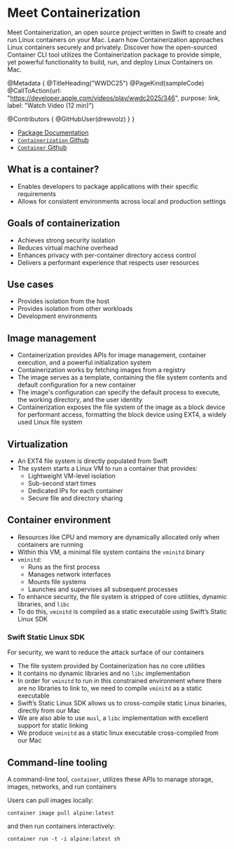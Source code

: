# Meet Containerization

Meet Containerization, an open source project written in Swift to create and run Linux containers on your Mac. Learn how Containerization approaches Linux containers securely and privately. Discover how the open-sourced Container CLI tool utilizes the Containerization package to provide simple, yet powerful functionality to build, run, and deploy Linux Containers on Mac.

@Metadata {
   @TitleHeading("WWDC25")
   @PageKind(sampleCode)
   @CallToAction(url: "https://developer.apple.com/videos/play/wwdc2025/346", purpose: link, label: "Watch Video (12 min)")

   @Contributors {
      @GitHubUser(drewvolz)
   }
}

- [Package Documentation]
- [`Containerization` Github]
- [`Container` Github]

## What is a container?

- Enables developers to package applications with their specific requirements
- Allows for consistent environments across local and production settings

## Goals of containerization

- Achieves strong security isolation
- Reduces virtual machine overhead
- Enhances privacy with per-container directory access control
- Delivers a performant experience that respects user resources

## Use cases

- Provides isolation from the host
- Provides isolation from other workloads
- Development environments

##  Image management

- Containerization provides APIs for image management, container execution, and a powerful initialization system
- Containerization works by fetching images from a registry
- The image serves as a template, containing the file system contents and default configuration for a new container
- The image's configuration can specify the default process to execute, the working directory, and the user identity
- Containerization exposes the file system of the image as a block device for performant access, formatting the block device using EXT4, a widely used Linux file system

## Virtualization

- An EXT4 file system is directly populated from Swift
- The system starts a Linux VM to run a container that provides:
    - Lightweight VM-level isolation
    - Sub-second start times
    - Dedicated IPs for each container
    - Secure file and directory sharing

## Container environment

- Resources like CPU and memory are dynamically allocated only when containers are running
- Within this VM, a minimal file system contains the `vminitd` binary
- `vminitd`:
    - Runs as the first process
    - Manages network interfaces
    - Mounts file systems
    - Launches and supervises all subsequent processes
- To enhance security, the file system is stripped of core utilities, dynamic libraries, and `libc`
- To do this, `vminitd` is compiled as a static executable using Swift’s Static Linux SDK

### Swift Static Linux SDK

For security, we want to reduce the attack surface of our containers
- The file system provided by Containerization has no core utilities
- It contains no dynamic libraries and no `libc` implementation
- In order for `vminitd` to run in this constrained environment where there are no libraries to link to, we need to compile `vminitd` as a static executable
- Swift’s Static Linux SDK allows us to cross-compile static Linux binaries, directly from our Mac
- We are also able to use `musl`, a `libc` implementation with excellent support for static linking
- We produce `vminitd` as a static linux executable cross-compiled from our Mac

## Command-line tooling

A command-line tool, `container`, utilizes these APIs to manage storage, images, networks, and run containers

Users can pull images locally:

```shell
container image pull alpine:latest
```

and then run containers interactively:

```shell
container run -t -i alpine:latest sh
```

[`Container` Github]: https://github.com/apple/container
[`Containerization` Github]: https://github.com/apple/containerization
[Package Documentation]: https://apple.github.io/containerization/documentation/
